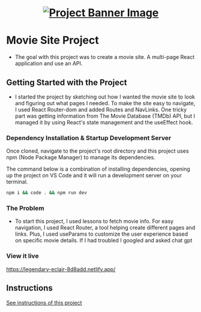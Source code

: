 <h1 align="center">
  <a href="">
    <img src="/src/assets/movies.svg" alt="Project Banner Image">
  </a>
</h1>

# Movie Site Project

- The goal with this project was to create a movie site. A multi-page React application and use an API.

## Getting Started with the Project
- I started the project by sketching out how I wanted the movie site to look and figuring out what pages I needed. To make the site easy to navigate, I used React Router-dom and added Routes and NavLinks. One tricky part was getting information from The Movie Database (TMDb) API, but I managed it by using React's state management and the useEffect hook. 

### Dependency Installation & Startup Development Server

Once cloned, navigate to the project's root directory and this project uses npm (Node Package Manager) to manage its dependencies.

The command below is a combination of installing dependencies, opening up the project on VS Code and it will run a development server on your terminal.

```bash
npm i && code . && npm run dev
```

### The Problem
- To start this project, I used lessons to fetch movie info. For easy navigation, I used React Router, a tool helping create different pages and links. Plus, I used useParams to customize the user experience based on specific movie details. If I had troubled I googled and asked chat gpt
### View it live

https://legendary-eclair-8d8add.netlify.app/

## Instructions

<a href="instructions.md">
   See instructions of this project
  </a>
